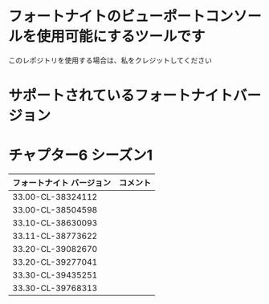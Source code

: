 # フォートナイトのビューポートコンソールを使用可能にするツールです
このレポジトリを使用する場合は、私をクレジットしてください

# サポートされているフォートナイトバージョン


# チャプター6 シーズン1
| フォートナイト バージョン | コメント |
| ----------------- | ----- |
| 33.00-CL-38324112 |       |
| 33.00-CL-38504598 |       |
| 33.10-CL-38630093 |       |
| 33.11-CL-38773622 |       |
| 33.20-CL-39082670 |       |
| 33.20-CL-39277041 |       |
| 33.30-CL-39435251 |       |
| 33.30-CL-39768313 |       |
